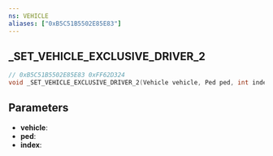 ```yaml
---
ns: VEHICLE
aliases: ["0xB5C51B5502E85E83"]
---
```

## _SET_VEHICLE_EXCLUSIVE_DRIVER_2

```c
// 0xB5C51B5502E85E83 0xFF62D324
void _SET_VEHICLE_EXCLUSIVE_DRIVER_2(Vehicle vehicle, Ped ped, int index);
```


## Parameters
* **vehicle**: 
* **ped**: 
* **index**:

